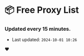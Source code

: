 # :package: Free Proxy List
### Updated every 15 minutes.

- Last updated: `2024-10-01 10:26`

:heart:
